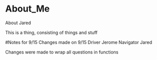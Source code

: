 # About_Me
About Jared

This is a thing, consisting of things and stuff

#Notes for 9/15
Changes made on 9/15
Driver Jerome
Navigator Jared

Changes were made to wrap all questions in functions